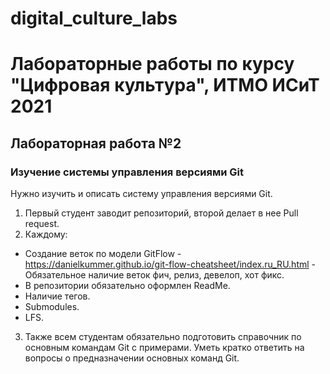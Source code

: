 # digital_culture_labs
Лабораторные работы по курсу "Цифровая культура", ИТМО ИСиТ 2021
=====================
**Лабораторная работа №2** 
-----------------------------------
### Изучение  системы  управления  версиями  Git
Нужно  изучить  и  описать  систему  управления  версиями Git.  
1) Первый студент заводит репозиторий, второй делает в нее Pull request. 
2) Каждому: 
* Создание  веток  по  модели  GitFlow - <https://danielkummer.github.io/git-flow-cheatsheet/index.ru_RU.html> - Обязательное наличие веток фич, релиз, девелоп, хот 
фикс. 
* В репозитории обязательно оформлен ReadMe. 
* Наличие тегов. 
* Submodules. 
* LFS.
3) Также всем студентам обязательно подготовить справочник по основным командам 
Git  с примерами. Уметь кратко ответить на вопросы о предназначении основных 
команд Git. 
